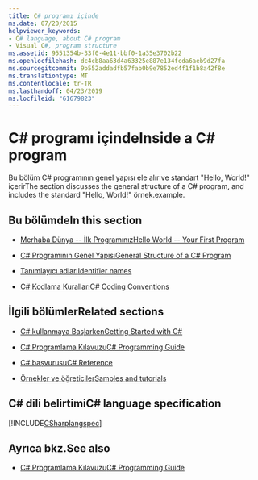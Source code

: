 ```yaml
---
title: C# programı içinde
ms.date: 07/20/2015
helpviewer_keywords:
- C# language, about C# program
- Visual C#, program structure
ms.assetid: 9551354b-33f0-4e11-bbf0-1a35e3702b22
ms.openlocfilehash: dc4cb8aa63d4a63325e887e134fcda6aeb9d27fa
ms.sourcegitcommit: 9b552addadfb57fab0b9e7852ed4f1f1b8a42f8e
ms.translationtype: MT
ms.contentlocale: tr-TR
ms.lasthandoff: 04/23/2019
ms.locfileid: "61679823"
---
```

# <a name="inside-a-c-program"></a><span data-ttu-id="d26c8-102">C# programı içinde</span><span class="sxs-lookup"><span data-stu-id="d26c8-102">Inside a C# program</span></span>

<span data-ttu-id="d26c8-103">Bu bölüm C# programının genel yapısı ele alır ve standart "Hello, World!" içerir</span><span class="sxs-lookup"><span data-stu-id="d26c8-103">The section discusses the general structure of a C# program, and includes the standard "Hello, World!"</span></span> <span data-ttu-id="d26c8-104">örnek.</span><span class="sxs-lookup"><span data-stu-id="d26c8-104">example.</span></span>

## <a name="in-this-section"></a><span data-ttu-id="d26c8-105">Bu bölümde</span><span class="sxs-lookup"><span data-stu-id="d26c8-105">In this section</span></span>

- [<span data-ttu-id="d26c8-106">Merhaba Dünya -- İlk Programınız</span><span class="sxs-lookup"><span data-stu-id="d26c8-106">Hello World -- Your First Program</span></span>](hello-world-your-first-program.md)

- [<span data-ttu-id="d26c8-107">C# Programının Genel Yapısı</span><span class="sxs-lookup"><span data-stu-id="d26c8-107">General Structure of a C# Program</span></span>](general-structure-of-a-csharp-program.md)

- [<span data-ttu-id="d26c8-108">Tanımlayıcı adları</span><span class="sxs-lookup"><span data-stu-id="d26c8-108">Identifier names</span></span>](identifier-names.md)

- [<span data-ttu-id="d26c8-109">C# Kodlama Kuralları</span><span class="sxs-lookup"><span data-stu-id="d26c8-109">C# Coding Conventions</span></span>](coding-conventions.md)

## <a name="related-sections"></a><span data-ttu-id="d26c8-110">İlgili bölümler</span><span class="sxs-lookup"><span data-stu-id="d26c8-110">Related sections</span></span>

- [<span data-ttu-id="d26c8-111">C# kullanmaya Başlarken</span><span class="sxs-lookup"><span data-stu-id="d26c8-111">Getting Started with C#</span></span>](../../getting-started/index.md)

- [<span data-ttu-id="d26c8-112">C# Programlama Kılavuzu</span><span class="sxs-lookup"><span data-stu-id="d26c8-112">C# Programming Guide</span></span>](../../programming-guide/index.md)

- [<span data-ttu-id="d26c8-113">C# başvurusu</span><span class="sxs-lookup"><span data-stu-id="d26c8-113">C# Reference</span></span>](../../language-reference/index.md)

- [<span data-ttu-id="d26c8-114">Örnekler ve öğreticiler</span><span class="sxs-lookup"><span data-stu-id="d26c8-114">Samples and tutorials</span></span>](../../../samples-and-tutorials/index.md)

## <a name="c-language-specification"></a><span data-ttu-id="d26c8-115">C# dili belirtimi</span><span class="sxs-lookup"><span data-stu-id="d26c8-115">C# language specification</span></span>

[!INCLUDE[CSharplangspec](~/includes/csharplangspec-md.md)]

## <a name="see-also"></a><span data-ttu-id="d26c8-116">Ayrıca bkz.</span><span class="sxs-lookup"><span data-stu-id="d26c8-116">See also</span></span>

- [<span data-ttu-id="d26c8-117">C# Programlama Kılavuzu</span><span class="sxs-lookup"><span data-stu-id="d26c8-117">C# Programming Guide</span></span>](../../programming-guide/index.md)